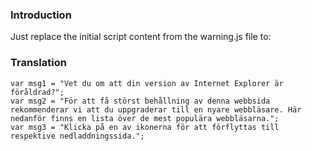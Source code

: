 ### Introduction ###

Just replace the initial script content from the warning.js file to:


### Translation ###

```
var msg1 = "Vet du om att din version av Internet Explorer är föråldrad?";
var msg2 = "För att få störst behållning av denna webbsida rekommenderar vi att du uppgraderar till en nyare webbläsare. Här nedanför finns en lista över de mest populära webbläsarna.";
var msg3 = "Klicka på en av ikonerna för att förflyttas till respektive nedladdningssida.";
```